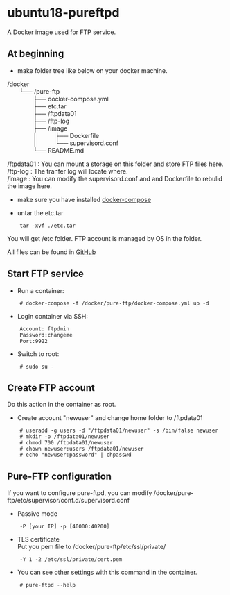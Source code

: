 # ubuntu18-pureftpd

A Docker image used for FTP service.

## At beginning 

- make folder tree like below on your docker machine.

/docker<br /> 
&emsp;&emsp;└── /pure-ftp<br /> 
&emsp;&emsp;&emsp;&emsp;    ├── docker-compose.yml<br /> 
&emsp;&emsp;&emsp;&emsp;    ├── etc.tar<br /> 
&emsp;&emsp;&emsp;&emsp;    ├── /ftpdata01<br /> 
&emsp;&emsp;&emsp;&emsp;    ├── /ftp-log<br /> 
&emsp;&emsp;&emsp;&emsp;    ├── /image<br /> 
&emsp;&emsp;&emsp;&emsp;    │&emsp;&emsp;&emsp;├── Dockerfile<br /> 
&emsp;&emsp;&emsp;&emsp;    │&emsp;&emsp;&emsp;└── supervisord.conf<br /> 
&emsp;&emsp;&emsp;&emsp;    └── README.md<br /> 

/ftpdata01 : You can mount a storage on this folder and store FTP files here.<br />
/ftp-log : The tranfer log will locate where.<br />
/image : You can modify the supervisord.conf and and Dockerfile to rebulid the image here.

- make sure you have installed [docker-compose](https://docs.docker.com/compose/install/)

- untar the etc.tar 
~~~~
    tar -xvf ./etc.tar
~~~~
You will get /etc folder. FTP account is managed by OS in the folder.

All files can be found in [GitHub](https://github.com/iankao0914/ubuntu18-pureftpd)

## Start FTP service

- Run a container:
~~~~
    # docker-compose -f /docker/pure-ftp/docker-compose.yml up -d
~~~~

- Login container via SSH:
~~~~
    Account: ftpdmin
    Password:changeme
    Port:9922
~~~~

- Switch to root:
~~~~
    # sudo su -
~~~~

## Create FTP account

Do this action in the container as root.
- Create account "newuser" and change home folder to /ftpdata01
~~~~
    # useradd -g users -d "/ftpdata01/newuser" -s /bin/false newuser
    # mkdir -p /ftpdata01/newuser
    # chmod 700 /ftpdata01/newuser
    # chown newuser:users /ftpdata01/newuser
    # echo "newuser:password" | chpasswd
~~~~

## Pure-FTP configuration

If you want to configure pure-ftpd, you can modify /docker/pure-ftp/etc/supervisor/conf.d/supervisord.conf

- Passive mode
~~~~
    -P [your IP] -p [40000:40200]
~~~~

- TLS certificate<br />
Put you pem file to /docker/pure-ftp/etc/ssl/private/
~~~~
    -Y 1 -2 /etc/ssl/private/cert.pem
~~~~

- You can see other settings with this command in the container.
~~~~
    # pure-ftpd --help
~~~~
